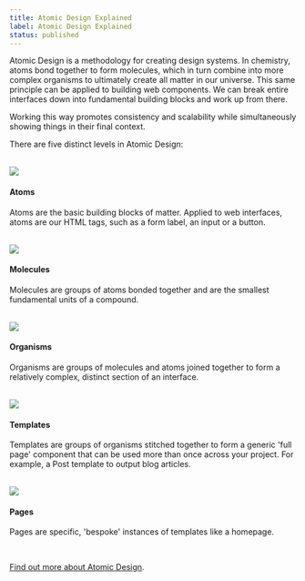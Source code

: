 ```yaml
---
title: Atomic Design Explained
label: Atomic Design Explained
status: published
---
```


Atomic Design is a methodology for creating design systems. In chemistry, atoms bond together to form molecules, which in turn combine into more complex organisms to ultimately create all matter in our universe. This same principle can be applied to building web components. We can break entire interfaces down into fundamental building blocks and work up from there.

Working this way promotes consistency and scalability while simultaneously showing things in their final context.

There are five distinct levels in Atomic Design:

<br>

<div class="grid">
  <div class="col-1 flex align-center justify-center">
    <img src="../assets/img/icon-atoms.svg">
  </div>
  <div class="col-8">
    <h4>Atoms</h4>
  </div>
  <div class="grid">
    <div class="col-10 offset-1">
      <p>Atoms are the basic building blocks of matter. Applied to web interfaces, atoms are our HTML tags, such as a form label, an input or a button.</p>
    </div>
  </div>
</div>
<br>
<div class="grid">
  <div class="col-1 flex align-center justify-center">
    <img src="../assets/img/icon-molecules.svg">
  </div>
  <div class="col-8">
    <h4>Molecules</h4>
  </div>
  <div class="grid">
    <div class="col-10 offset-1">
      <p>Molecules are groups of atoms bonded together and are the smallest fundamental units of a compound.</p>
    </div>
  </div>
</div>
<br>
<div class="grid">
  <div class="col-1 flex align-center justify-center">
    <img src="../assets/img/icon-organisms.svg">
  </div>
  <div class="col-8">
    <h4>Organisms</h4>
  </div>
  <div class="grid">
    <div class="col-10 offset-1">
      <p>Organisms are groups of molecules and atoms joined together to form a relatively complex, distinct section of an interface.</p>
    </div>
  </div>
</div>
<br>
<div class="grid">
  <div class="col-1 flex align-center justify-center">
    <img src="../assets/img/icon-templates.svg">
  </div>
  <div class="col-8">
    <h4>Templates</h4>
  </div>
  <div class="grid">
    <div class="col-10 offset-1">
      <p>Templates are groups of organisms stitched together to form a generic 'full page' component that can be used more than once across your project. For example, a Post template to output blog articles.</p>
    </div>
  </div>
</div>
<br>
<div class="grid">
  <div class="col-1 flex align-center justify-center">
    <img src="../assets/img/icon-pages.svg">
  </div>
  <div class="col-8">
    <h4>Pages</h4>
  </div>
  <div class="grid">
    <div class="col-10 offset-1">
      <p>Pages are specific, 'bespoke' instances of templates like a homepage.</p>
    </div>
  </div>
</div>

<br>

<p><a href="http://bradfrost.com/blog/post/atomic-web-design/" target='_blank'>Find out more about Atomic Design</a>.</p>
